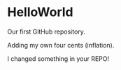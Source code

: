 # HelloWorld
Our first GitHub repository.

Adding my own four cents (inflation).

I changed something in your REPO!